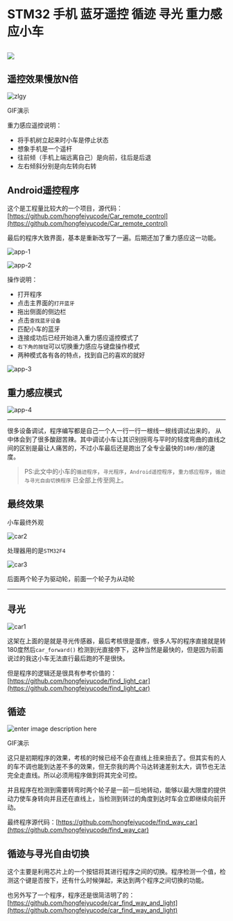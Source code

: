 # STM32 手机 蓝牙遥控 循迹 寻光 重力感应小车
 
 
[![](https://github.com/hongfeiyucode/Car_remote_control/blob/master/app/src/main/res/mipmap-hdpi/ic_launcher.png)](https://github.com/hongfeiyucode/Car_remote_control)
 ---
## 遥控效果慢放N倍

![zlgy](https://github.com/hongfeiyucode/Car_remote_control/blob/master/pic/%E9%87%8D%E5%8A%9B%E6%84%9F%E5%BA%94%E9%81%A5%E6%8E%A7%E5%B0%8F%E8%BD%A6.gif)

GIF演示

 重力感应遥控说明：

- 将手机树立起来时小车是停止状态 
- 想象手机是一个遥杆
- 往前倾（手机上端远离自己）是向前，往后是后退
- 左右倾斜分别是向左转向右转

## Android遥控程序

这个是工程量比较大的一个项目，源代码：[https://github.com/hongfeiyucode/Car_remote_control](https://github.com/hongfeiyucode/Car_remote_control)

最后的程序大致界面，基本是重新改写了一遍。后期还加了重力感应这一功能。

![app-1](https://github.com/hongfeiyucode/Car_remote_control/blob/master/pic/carremcon-1.jpg)

![app-2](https://github.com/hongfeiyucode/Car_remote_control/blob/master/pic/carremcon-2.jpg)

操作说明：

- 打开程序
- 点击主界面的`打开蓝牙`
- 拖出侧面的侧边栏
- 点击`查找蓝牙设备`
- 匹配小车的蓝牙
- 连接成功后已经开始进入重力感应遥控模式了
- `右下角的按钮`可以切换重力感应与键盘操作模式
- 两种模式各有各的特点，找到自己的喜欢的就好

![app-3](https://github.com/hongfeiyucode/Car_remote_control/blob/master/pic/carremcon-3.jpg)


## 重力感应模式

![app-4](https://github.com/hongfeiyucode/Car_remote_control/blob/master/pic/carremcon-4.jpg)



---

很多设备调试，程序编写都是自己一个人一行一行一根线一根线调试出来的， 从中体会到了很多酸甜苦辣。其中调试小车让其识别拐弯与平时的轻度弯曲的直线之间的区别是最让人痛苦的，不过小车最后还是跑出了全专业最快的`10秒/圈`的速度。

>PS:此文中的小车的`循迹程序`，`寻光程序`，`Android遥控程序`，`重力感应程序`，`循迹与寻光自由切换程序` 已全部上传至网上。

##  最终效果

小车最终外观

![car2](https://github.com/hongfeiyucode/Car_remote_control/blob/master/pic/car-2.jpg)

处理器用的是`STM32F4`

![car3](https://github.com/hongfeiyucode/Car_remote_control/blob/master/pic/car-3.jpg)

后面两个轮子为驱动轮，前面一个轮子为从动轮


---

## 寻光

![car1](https://github.com/hongfeiyucode/Car_remote_control/blob/master/pic/car-1.jpg)

这架在上面的是就是寻光传感器，最后考核很是蛋疼，很多人写的程序直接就是转180度然后`car_forward()` 检测到光直接停下，这种当然是最快的，但是因为前面说过的我这小车无法直行最后跑的不是很快。

但是程序的逻辑还是很具有参考价值的：
[https://github.com/hongfeiyucode/find_light_car](https://github.com/hongfeiyucode/find_light_car)

## 循迹

![enter image description here](https://github.com/hongfeiyucode/Car_remote_control/blob/master/pic/10%E7%A7%92%E5%BE%AA%E8%BF%B9%E5%B0%8F%E8%BD%A6.gif)

GIF演示

这只是初期程序的效果，考核的时候已经不会在直线上扭来扭去了。但其实有的人的车不调也能到达差不多的效果，但无奈我的两个马达转速差别太大，调节也无法完全走直线。所以必须用程序做到将其完全可控。 

并且程序在检测到需要转弯时两个轮子是一前一后地转动，能够以最大限度的提供动力使车身转向并且还在直线上，当检测到转过的角度到达时车会立即继续向前开动。

 
最终程序源代码：[https://github.com/hongfeiyucode/find_way_car](https://github.com/hongfeiyucode/find_way_car)

## 循迹与寻光自由切换

这个主要是利用芯片上的一个按钮将其进行程序之间的切换。程序检测一个值，检测这个键是否按下，还有什么时候弹起，来达到两个程序之间切换的功能。

也另外写了一个程序，程序还是很简洁明了的：
[https://github.com/hongfeiyucode/car_find_way_and_light](https://github.com/hongfeiyucode/car_find_way_and_light)

